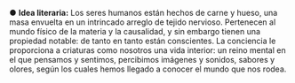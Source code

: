           

● **Idea literaria:** Los seres humanos están hechos de carne y hueso, una masa envuelta en un intrincado arreglo de tejido nervioso. Pertenecen al mundo físico de la materia y la causalidad, y sin embargo tienen una propiedad notable: de tanto en tanto están conscientes. La conciencia le proporciona a criaturas como nosotros una vida interior: un reino mental en el que pensamos y sentimos, percibimos imágenes y sonidos, sabores y olores, según los cuales hemos llegado a conocer el mundo que nos rodea.